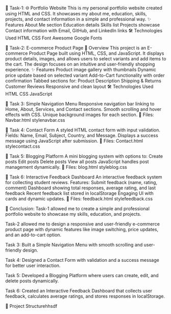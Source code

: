 🔹 Task-1: 🌐 Portfolio Website
This is my personal portfolio website created using HTML and CSS.
It showcases my about me, education, skills, projects, and contact information in a simple and professional way.
✨ Features
About Me section
Education details
Skills list
Projects showcase
Contact information with Email, GitHub, and LinkedIn links
🛠️ Technologies Used
HTML
CSS
Font Awesome
Google Fonts

🔹 Task-2: E-commerce Product Page
📌 Overview
This project is an E-commerce Product Page built using HTML, CSS, and JavaScript.
It displays product details, images, and allows users to select variants and add items to the cart.
The design focuses on an intuitive and user-friendly shopping experience.
✨ Features
Product image gallery with thumbnails
Dynamic price update based on selected variant
Add-to-Cart functionality with order confirmation
Tabbed sections for:
Product Description
Shipping & Returns
Customer Reviews
Responsive and clean layout
🛠️ Technologies Used
HTML
CSS
JavaScript

🔹 Task 3: Simple Navigation Menu
Responsive navigation bar linking to Home, About, Services, and Contact sections.
Smooth scrolling and hover effects with CSS.
Unique background images for each section.
📂 Files:
Navbar.html
stylenavbar.css

🔹 Task 4: Contact Form
A styled HTML contact form with input validation.
Fields: Name, Email, Subject, Country, and Message.
Displays a success message using JavaScript after submission.
📂 Files:
Contact.html
stylecontact.css

🔹 Task 5: Blogging Platform
A mini blogging system with options to:
Create posts
Edit posts
Delete posts
View all posts
JavaScript handles post management dynamically.
📂 Files:
blog.html
styleblog.css

🔹 Task 6: Interactive Feedback Dashboard
An interactive feedback system for collecting student reviews.
Features:
Submit feedback (name, rating, comment)
Dashboard showing total responses, average rating, and last feedback
Recent feedback list stored in localStorage
Engaging UI with cards and dynamic updates.
📂 Files:
feedback.html
stylefeedback.css

🔹 Conclusion: 
Task-1 allowed me to create a simple and professional portfolio website to showcase my skills, education, and projects.

Task-2 allowed me to design a responsive and user-friendly e-commerce product page with dynamic features like image switching, price updates, and an add-to-cart option.

Task 3: Built a Simple Navigation Menu with smooth scrolling and user-friendly design.

Task 4: Designed a Contact Form with validation and a success message for better user interaction.

Task 5: Developed a Blogging Platform where users can create, edit, and delete posts dynamically.

Task 6: Created an Interactive Feedback Dashboard that collects user feedback, calculates average ratings, and stores responses in localStorage.


📂 Project Structurehhsdf
